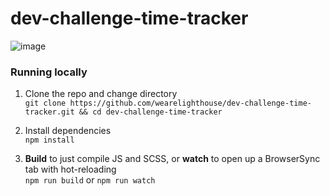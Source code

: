 # dev-challenge-time-tracker

![image](https://user-images.githubusercontent.com/462459/119384643-ed893d80-bcbc-11eb-8d4d-99a02c4666a2.png)

### Running locally

1. Clone the repo and change directory  
`git clone https://github.com/wearelighthouse/dev-challenge-time-tracker.git && cd dev-challenge-time-tracker`

2. Install dependencies  
`npm install`

3. **Build** to just compile JS and SCSS, or **watch** to open up a BrowserSync tab with hot-reloading   
`npm run build` or `npm run watch`
